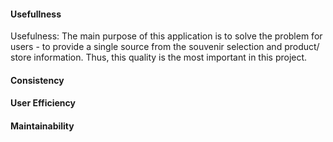 
#### Usefullness
Usefulness: The main purpose of this application is to solve the problem for users - to provide a single source from the souvenir selection and product/ store information. Thus, this quality is the most important in this project. 

#### Consistency

#### User Efficiency

#### Maintainability



